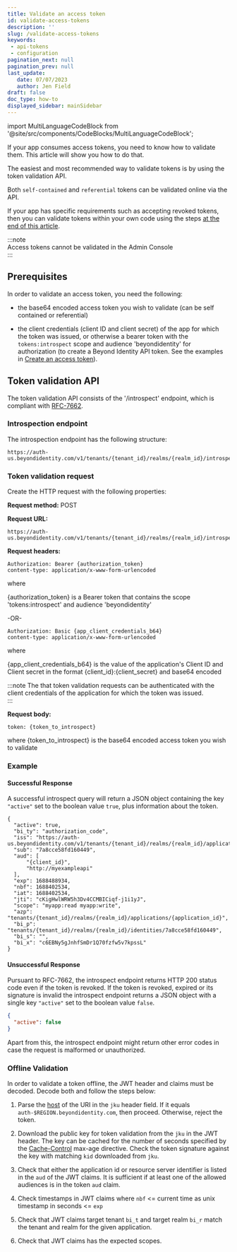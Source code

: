 ```yaml
---
title: Validate an access token
id: validate-access-tokens
description: ''
slug: /validate-access-tokens
keywords: 
 - api-tokens
 - configuration
pagination_next: null
pagination_prev: null
last_update: 
   date: 07/07/2023
   author: Jen Field
draft: false
doc_type: how-to
displayed_sidebar: mainSidebar
---
```


import MultiLanguageCodeBlock from '@site/src/components/CodeBlocks/MultiLanguageCodeBlock';  

If your app consumes access tokens, you need to know how to validate them. This article will show you how to do that.  

The easiest and most recommended way to validate tokens is by using the token validation API. 

Both `self-contained` and `referential` tokens can be validated online via the API.    

If your app has specific requirements such as accepting revoked tokens, then you can validate tokens within your own code using the steps [at the end of this article](#offline-validation). 

:::note  
Access tokens cannot be validated in the Admin Console  
:::  

## Prerequisites

In order to validate an access token, you need the following:  

- the base64 encoded access token you wish to validate (can be self contained or referential)  

- the client credentials (client ID and client secret) of the app for which the token was issued, or otherwise a bearer token with the `tokens:introspect` scope and audience 'beyondidentity' for authorization (to create a Beyond Identity API token. See the examples in [Create an access token](/docs/next/create-api-token#example-create-tokens-for-the-beyond-identity-management-api)).

## Token validation API

The token validation API consists of the '/introspect' endpoint, which is compliant with 
[RFC-7662](https://datatracker.ietf.org/doc/html/rfc7662).   

### Introspection endpoint

The introspection endpoint has the following structure:  

```  
https://auth-us.beyondidentity.com/v1/tenants/{tenant_id}/realms/{realm_id}/introspect  
```  

### Token validation request  

Create the HTTP request with the following properties:  

**Request method:** POST  

**Request URL:** 

```  
https://auth-us.beyondidentity.com/v1/tenants/{tenant_id}/realms/{realm_id}/introspect
```  

**Request headers:**  

```  
Authorization: Bearer {authorization_token}
content-type: application/x-www-form-urlencoded  
```  

where 

{authorization_token} is a Bearer token that contains the scope 'tokens:introspect' and audience 'beyondidentity'  

-OR-

```  
Authorization: Basic {app_client_credentials_b64}
content-type: application/x-www-form-urlencoded  
```  

where 

{app_client_credentials_b64} is the value of the application's Client ID and Client secret in the format {client_id}:{client_secret} and base64 encoded  

:::note
The that token validation requests can be authenticated with the client credentials of the application for which the token was issued.  
:::  

**Request body:**  

```  
token: {token_to_introspect} 
```  

where {token_to_introspect} is the base64 encoded access token you wish to validate  

### Example

<MultiLanguageCodeBlock
curl='curl "https://auth-$(REGION).beyondidentity.com/v1/tenants/$(TENANT_ID)/realms/$(REALM_ID)/introspect" \
-X POST \
-u "$(APP_CLIENT_ID):$(APP_CLIENT_SECRET)" --basic \
-H "Content-Type: application/x-www-form-urlencoded" \
-d "token=$(TOKEN_TO_INTROSPECT)"'
title="/introspect"
/>

#### Successful Response

A successful introspect query will return a JSON object containing the key
`"active"` set to the boolean value `true`, plus information about the token.

```
{
  "active": true,
  "bi_ty": "authorization_code",
  "iss": "https://auth-us.beyondidentity.com/v1/tenants/{tenant_id}/realms/{realm_id}/applications/{application_id}",
  "sub": "7a8cce58fd160449",
  "aud": [
      "{client_id}",
      "http://myexampleapi"
  ],
  "exp": 1688488934,
  "nbf": 1688402534,
  "iat": 1688402534,
  "jti": "cKigHwlWRW5h3Dv4CCMBICiqf-j1i1yJ",
  "scope": "myapp:read myapp:write",
  "azp": "tenants/{tenant_id}/realms/{realm_id}/applications/{application_id}",
  "bi_p": "tenants/{tenant_id}/realms/{realm_id}/identities/7a8cce58fd160449",
  "bi_s": "",
  "bi_x": "c6EBNy5gJnhfSmDr1Q70fzfw5v7kpssL"
}
```

#### Unsuccessful Response

Pursuant to RFC-7662, the introspect endpoint returns HTTP 200 status code even
if the token is revoked. If the token is revoked, expired or its signature is
invalid the introspect endpoint returns a JSON object with a single key
`"active"` set to the boolean value `false`.

```json
{
  "active": false
}
```

Apart from this, the introspect endpoint might return other error codes in case
the request is malformed or unauthorized.

### Offline Validation

In order to validate a token offline, the JWT header and claims must be decoded. Decode both and follow the steps below:


1. Parse the [host](https://datatracker.ietf.org/doc/html/rfc3986#section-3.2.2) of the URI in the `jku` header field. If it equals `auth-$REGION.beyondidentity.com`, then proceed. Otherwise, reject the token.

2. Download the public key for token validation from the `jku` in the JWT header. The key can be cached for the number of seconds specified by the [Cache-Control](https://developer.mozilla.org/en-US/docs/Web/HTTP/Headers/Cache-Control#response_directives) max-age directive. Check the token signature against the key with matching `kid` downloaded from `jku`.

3. Check that either the application id or resource server identifier is listed in the `aud` of the JWT claims. It is sufficient if at least one of the allowed audiences is in the token `aud` claim.

4. Check timestamps in JWT claims where `nbf` <= current time as unix timestamp in seconds <= `exp`

5. Check that JWT claims target tenant `bi_t` and target realm `bi_r` match the tenant and realm for the given application.

6. Check that JWT claims has the expected scopes.